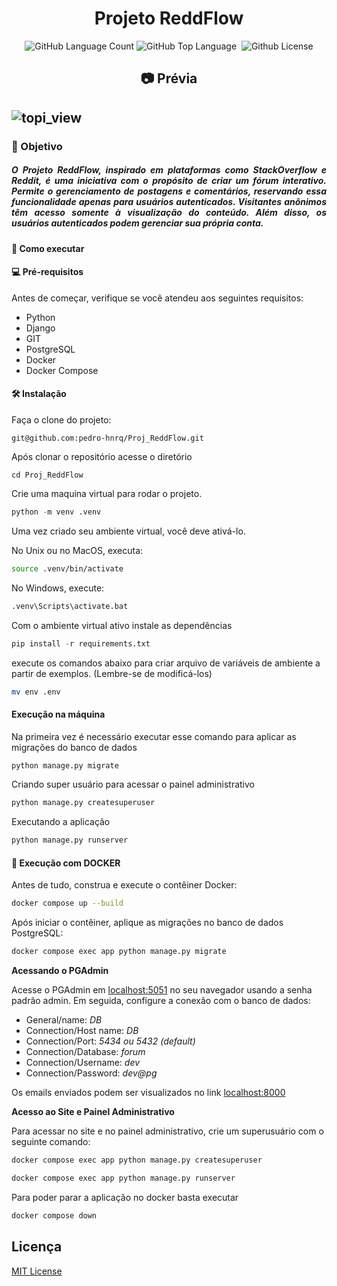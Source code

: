 
<h1 align="center"> Projeto ReddFlow </h1>

<div align="center">

<img alt="GitHub Language Count" src="https://img.shields.io/github/languages/count/pedro-hnrq/Proj_ReddFlow" />
<img alt="GitHub Top Language" src="https://img.shields.io/github/languages/top/pedro-hnrq/Proj_ReddFlow" />
<img alt="" src="https://img.shields.io/github/repo-size/pedro-hnrq/Proj_ReddFlow" />
<img alt="Github License" src="https://img.shields.io/github/license/pedro-hnrq/Proj_ReddFlow" />

</div>

<h2 align="center">📷 Prévia <h2>

![topi_view](https://github.com/pedro-hnrq/Proj_ReddFlow/assets/74242717/6466d014-6675-4fe4-9498-fe24307a6127)


<h3>🎯 Objetivo</h3>

<h5 align="justify">O Projeto ReddFlow, inspirado em plataformas como StackOverflow e Reddit, é uma iniciativa com o propósito de criar um fórum interativo. Permite o gerenciamento de postagens e comentários, reservando essa funcionalidade apenas para usuários autenticados. Visitantes anônimos têm acesso somente à visualização do conteúdo. Além disso, os usuários autenticados podem gerenciar sua própria conta.</h5>


<h4> 🚀 Como executar </h4>

#### 💻 Pré-requisitos

Antes de começar, verifique se você atendeu aos seguintes requisitos:

- Python 
- Django 
- GIT 
- PostgreSQL
- Docker
- Docker Compose


#### 🛠️ Instalação

Faça o clone do projeto:

```
git@github.com:pedro-hnrq/Proj_ReddFlow.git
```  
Após clonar o repositório acesse o diretório
```
cd Proj_ReddFlow
``` 

Crie uma maquina virtual  para rodar o projeto.

```python
python -m venv .venv
```
Uma vez criado seu ambiente virtual, você deve ativá-lo.

No Unix ou no MacOS, executa:

```bash
source .venv/bin/activate
```

No Windows, execute:

```bash
.venv\Scripts\activate.bat
```

Com o ambiente virtual ativo instale as dependências

```python
pip install -r requirements.txt
```

execute os comandos abaixo para criar arquivo de variáveis de ambiente a partir de exemplos. (Lembre-se de modificá-los)

```bash
mv env .env
```
#### Execução na máquina

Na primeira vez é necessário executar esse comando para aplicar as migrações do banco de dados
```python
python manage.py migrate
```

Criando super usuário para acessar o painel administrativo
```python
python manage.py createsuperuser
```

Executando a aplicação
```python
python manage.py runserver
```

#### 🐋 Execução com DOCKER


Antes de tudo, construa e execute o contêiner Docker:

```bash
docker compose up --build
```

Após iniciar o contêiner, aplique as migrações no banco de dados PostgreSQL:
```bash
docker compose exec app python manage.py migrate
```

__Acessando o PGAdmin__

Acesse o PGAdmin em [localhost:5051](http://localhost:5051) no seu navegador usando a senha padrão admin. Em seguida, configure a conexão com o banco de dados:
 
 - General/name: _DB_
 - Connection/Host name: _DB_
 - Connection/Port: _5434 ou 5432 (default)_
 - Connection/Database: _forum_
 - Connection/Username: _dev_
 - Connection/Password: _dev@pg_

Os emails enviados podem ser visualizados no link [localhost:8000](http://localhost:8000)

**Acesso ao Site e Painel Administrativo**

Para acessar no site e no painel administrativo, crie um superusuário com o seguinte comando:
```bash
docker compose exec app python manage.py createsuperuser
```
```bash
docker compose exec app python manage.py runserver
```

Para poder parar a aplicação no docker basta executar
```bash
docker compose down
```


## Licença
[MIT License](LICENSE)
